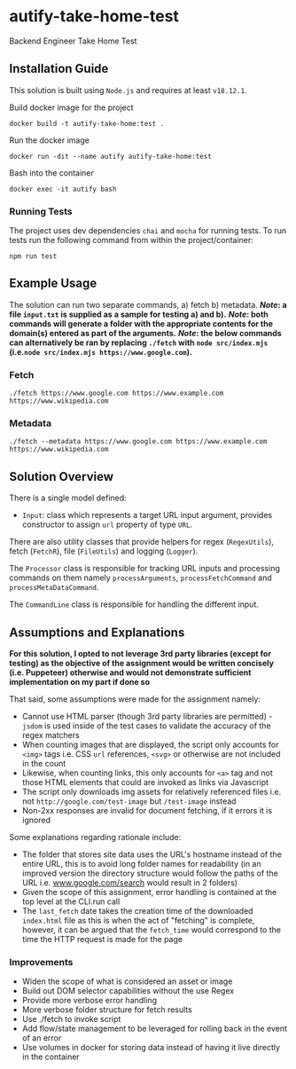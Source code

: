 # autify-take-home-test
Backend Engineer Take Home Test

## Installation Guide
This solution is built using `Node.js` and requires at least `v18.12.1`.

Build docker image for the project 
```
docker build -t autify-take-home:test . 
```

Run the docker image
```
docker run -dit --name autify autify-take-home:test
```

Bash into the container
```
docker exec -it autify bash
```

### Running Tests
The project uses dev dependencies `chai` and `mocha` for running tests. To run tests run the following command from within the project/container:
```
npm run test
```

## Example Usage

The solution can run two separate commands, a) fetch b) metadata.
**_Note_: a file `input.txt` is supplied as a sample for testing a) and b).**
**_Note_: both commands will generate a folder with the appropriate contents for the domain(s) entered as part of the arguments.**
**_Note_: the below commands can alternatively be ran by replacing `./fetch` with `node src/index.mjs` (i.e.`node src/index.mjs https://www.google.com`).**
### Fetch
```
./fetch https://www.google.com https://www.example.com https://www.wikipedia.com
```

### Metadata
```
./fetch --metadata https://www.google.com https://www.example.com https://www.wikipedia.com
```

## Solution Overview
There is a single model defined:
- `Input`: class which represents a target URL input argument, provides constructor to assign `url` property of type `URL`.

There are also utility classes that provide helpers for regex (`RegexUtils`), fetch (`FetchR`), file (`FileUtils`) and logging (`Logger`).

The `Processor` class is responsible for tracking URL inputs and processing commands on them namely `processArguments`, `processFetchCommand` and `processMetaDataCommand`.

The `CommandLine` class is responsible for handling the different input.

## Assumptions and Explanations
**For this solution, I opted to not leverage 3rd party libraries (except for testing) as the objective of the assignment would be written concisely (i.e. Puppeteer) otherwise and would not demonstrate sufficient implementation on my part if done so**

That said, some assumptions were made for the assignment namely:
- Cannot use HTML parser (though 3rd party libraries are permitted) - `jsdom` is used inside of the test cases to validate the accuracy of the regex matchers
- When counting images that are displayed, the script only accounts for `<img>` tags i.e. CSS `url` references, `<svg>` or otherwise are not included in the count
- Likewise, when counting links, this only accounts for `<a>` tag and not those HTML elements that could are invoked as links via Javascript
- The script only downloads img assets for relatively referenced files i.e. not `http://google.com/test-image` but `/test-image` instead
- Non-2xx responses are invalid for document fetching, if it errors it is ignored


Some explanations regarding rationale include:
- The folder that stores site data uses the URL's hostname instead of the entire URL, this is to avoid long folder names for readability (in an improved version the directory structure would follow the paths of the URL i.e. www.google.com/search would result in 2 folders)
- Given the scope of this assignment, error handling is contained at the top level at the CLI.run call
- The `last_fetch` date takes the creation time of the downloaded `index.html` file as this is when the act of "fetching" is complete, however, it can be argued that the `fetch_time` would correspond to the time the HTTP request is made for the page

### Improvements
- Widen the scope of what is considered an asset or image
- Build out DOM selector capabilities without the use Regex
- Provide more verbose error handling
- More verbose folder structure for fetch results
- Use ./fetch to invoke script
- Add flow/state management to be leveraged for rolling back in the event of an error
- Use volumes in docker for storing data instead of having it live directly in the container
